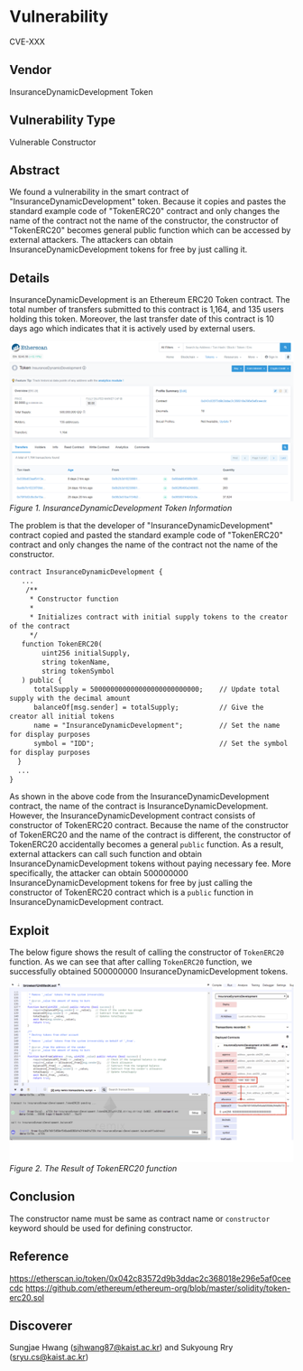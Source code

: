 # Vulnerability
CVE-XXX

## Vendor
InsuranceDynamicDevelopment Token

## Vulnerability Type
Vulnerable Constructor

## Abstract
We found a vulnerability in the smart contract of "InsuranceDynamicDevelopment" token. Because it copies and pastes the standard example code of "TokenERC20" contract and only changes the name of the contract not the name of the constructor, the constructor of "TokenERC20" becomes general public function which can be accessed by external attackers. The attackers can obtain InsuranceDynamicDevelopment tokens for free by just calling it.

## Details
InsuranceDynamicDevelopment is an Ethereum ERC20 Token contract. The total number of transfers submitted to this contract is 1,164, and 135 users holding this token.
Moreover, the last transfer date of this contract is 10 days ago which indicates that it is actively used by external users.

![](./img/idd_1.PNG)
  *Figure 1. InsuranceDynamicDevelopment Token Information*

The problem is that the developer of "InsuranceDynamicDevelopment" contract copied and pasted the standard example code of "TokenERC20" contract and only changes the name of the contract not the name of the constructor.

```
contract InsuranceDynamicDevelopment {
   ...
    /**
     * Constructor function
     *
     * Initializes contract with initial supply tokens to the creator of the contract
     */
   function TokenERC20(
        uint256 initialSupply,
        string tokenName,
        string tokenSymbol
   ) public {
      totalSupply = 500000000000000000000000000;    // Update total supply with the decimal amount
      balanceOf[msg.sender] = totalSupply;          // Give the creator all initial tokens
      name = "InsuranceDynamicDevelopment";         // Set the name for display purposes
      symbol = "IDD";                               // Set the symbol for display purposes
  }
  ...
}
```
As shown in the above code from the InsuranceDynamicDevelopment contract, the name of the contract is InsuranceDynamicDevelopment.
However, the InsuranceDynamicDevelopment contract consists of constructor of TokenERC20 contract.
Because the name of the constructor of TokenERC20 and the name of the contract is different,
the constructor of TokenERC20 accidentally becomes a general `public` function.
As a result, external attackers can call such function and obtain InsuranceDynamicDevelopment tokens without paying necessary fee.
More specifically, the attacker can obtain 500000000 InsuranceDynamicDevelopment tokens for free by just calling the constructor of TokenERC20 contract which is a `public` function in InsuranceDynamicDevelopment contract.

## Exploit
The below figure shows the result of calling the constructor of `TokenERC20` function.
As we can see that after calling `TokenERC20` function, we successfully obtained 500000000 InsuranceDynamicDevelopment tokens.

  ![](./img/idd_2.PNG)
  *Figure 2. The Result of TokenERC20 function*

## Conclusion
The constructor name must be same as contract name or `constructor` keyword should be used for defining constructor.

## Reference
https://etherscan.io/token/0x042c83572d9b3ddac2c368018e296e5af0ceecdc
https://github.com/ethereum/ethereum-org/blob/master/solidity/token-erc20.sol

## Discoverer
Sungjae Hwang (sjhwang87@kaist.ac.kr) and Sukyoung Rry (sryu.cs@kaist.ac.kr)